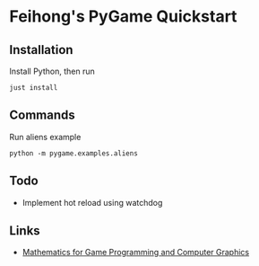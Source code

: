 # Feihong's PyGame Quickstart

## Installation

Install Python, then run

    just install

## Commands

Run aliens example

    python -m pygame.examples.aliens

## Todo

- Implement hot reload using watchdog

## Links

- [Mathematics for Game Programming and Computer Graphics](https://github.com/PacktPublishing/Mathematics-for-Game-Programming-and-Computer-Graphics)
